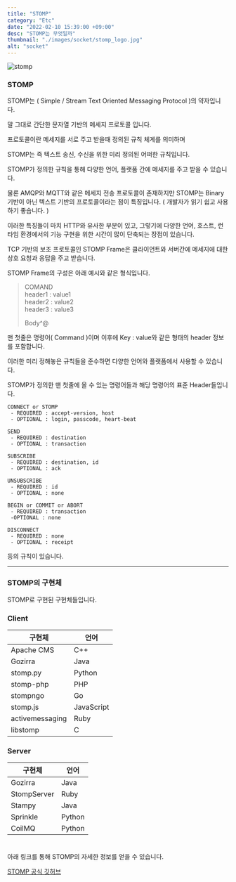 ```yaml
---
title: "STOMP"
category: "Etc"
date: "2022-02-10 15:39:00 +09:00"
desc: "STOMP는 무엇일까"
thumbnail: "./images/socket/stomp_logo.jpg"
alt: "socket"
---
```



![stomp](https://user-images.githubusercontent.com/85836879/172349220-6574434a-9427-49c3-b2c9-667a2d85905d.png)

### STOMP

STOMP는 ( Simple / Stream Text Oriented Messaging Protocol )의 약자입니다. 

말 그대로 간단한 문자열 기반의 메세지 프로토콜 입니다.

프로토콜이란 메세지를 서로 주고 받을때 정의된 규칙 체계를 의미하며 

STOMP는 즉 텍스트 송신, 수신을 위한 미리 정의된 어떠한 규칙입니다.

STOMP가 정의한 규칙을 통해 다양한 언어, 플랫폼 간에 메세지를 주고 받을 수 있습니다.

물론 AMQP와 MQTT와 같은 메세지 전송 프로토콜이 존재하지만 STOMP는 Binary 기반이 아닌 텍스트 기반의 프로토콜이라는 점이 특징입니다. ( 개발자가 읽기 쉽고 사용하기 좋습니다. )

이러한 특징들이 마치 HTTP와 유사한 부분이 있고, 그렇기에 다양한 언어, 호스트, 런타임 환경에서의 기능 구현을 위한 시간이 많이 단축되는 장점이 있습니다.

TCP 기반의 보조 프로토콜인 STOMP Frame은 클라이언트와 서버간에 메세지에 대한 상호 요청과 응답을 주고 받습니다.

STOMP Frame의 구성은 아래 예시와 같은 형식입니다.

> COMAND  
> header1 : value1  
> header2 : value2  
> header3 : value3  
>   
> Body^@

맨 첫줄은 명령어( Command )이며 이후에 Key : value와 같은 형태의 header 정보를 포함합니다.

이러한 미리 정해놓은 규칙들을 준수하면 다양한 언어와 플랫폼에서 사용할 수 있습니다.

STOMP가 정의한 맨 첫줄에 올 수 있는 명령어들과 해당 명령어의 표준 Header들입니다.

    CONNECT or STOMP  
     - REQUIRED : accept-version, host
     - OPTIONAL : login, passcode, heart-beat

    SEND 
     - REQUIRED : destination
     - OPTIONAL : transaction

    SUBSCRIBE
     - REQUIRED : destination, id
     - OPTIONAL : ack

    UNSUBSCRIBE
     - REQUIRED : id
     - OPTIONAL : none

    BEGIN or COMMIT or ABORT
     - REQUIRED : transaction
     -OPTIONAL : none

    DISCONNECT
     - REQUIRED : none
     - OPTIONAL : receipt

등의 규칙이 있습니다.

--- 
### STOMP의 구현체

STOMP로 구현된 구현체들입니다.

### Client

| **구현체** | **언어** |
| --- | --- |
| Apache CMS | C++ |
| Gozirra | Java |
| stomp.py | Python |
| stomp-php | PHP |
| stompngo | Go |
| stomp.js | JavaScript |
| activemessaging | Ruby |
| libstomp | C |

### Server

| **구현체** | **언어** |
| --- | --- |
| Gozirra | Java |
| StompServer | Ruby |
| Stampy | Java |
| Sprinkle | Python |
| CoilMQ | Python |


#

아래 링크를 통해 STOMP의 자세한 정보를 얻을 수 있습니다.

[STOMP 공식 깃허브](https://stomp.github.io/stomp-specification-1.2.html#STOMP_Frames)